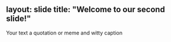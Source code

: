 layout: slide
title: "Welcome to our second slide!"
---
Your text
a quotation or meme and witty caption
